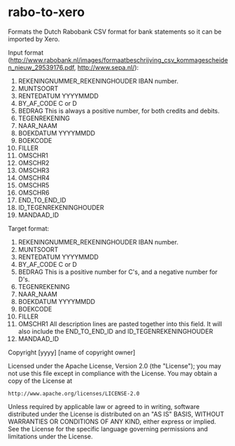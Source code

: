 rabo-to-xero
============
Formats the Dutch Rabobank CSV format for bank statements so it can be imported by Xero.

Input format (http://www.rabobank.nl/images/formaatbeschrijving_csv_kommagescheiden_nieuw_29539176.pdf, http://www.sepa.nl/):

1.	REKENINGNUMMER_REKENINGHOUDER   IBAN number.
2.	MUNTSOORT
3.	RENTEDATUM                      YYYYMMDD
4.	BY_AF_CODE                      C or D
5.	BEDRAG                          This is always a positive number, for both credits and debits.
6.	TEGENREKENING
7.	NAAR_NAAM
8.	BOEKDATUM                       YYYYMMDD
9.	BOEKCODE
10.	FILLER
11.	OMSCHR1
12.	OMSCHR2
13.	OMSCHR3
14.	OMSCHR4
15.	OMSCHR5
16.	OMSCHR6
17.	END_TO_END_ID
18.	ID_TEGENREKENINGHOUDER
19.	MANDAAD_ID

Target format:

1.	REKENINGNUMMER_REKENINGHOUDER   IBAN number.
2.	MUNTSOORT
3.	RENTEDATUM                      YYYYMMDD
4.	BY_AF_CODE                      C or D
5.	BEDRAG                          This is a positive number for C's, and a negative number for D's.
6.	TEGENREKENING
7.	NAAR_NAAM
8.	BOEKDATUM                       YYYYMMDD
9.	BOEKCODE
10.	FILLER
11.	OMSCHR1                        All description lines are pasted together into this field. It will also include the END_TO_END_ID and ID_TEGENREKENINGHOUDER
12.	MANDAAD_ID


Copyright [yyyy] [name of copyright owner]

Licensed under the Apache License, Version 2.0 (the "License");
you may not use this file except in compliance with the License.
You may obtain a copy of the License at

    http://www.apache.org/licenses/LICENSE-2.0

Unless required by applicable law or agreed to in writing, software
distributed under the License is distributed on an "AS IS" BASIS,
WITHOUT WARRANTIES OR CONDITIONS OF ANY KIND, either express or implied.
See the License for the specific language governing permissions and
limitations under the License.

